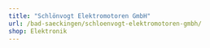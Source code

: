 ```yaml
---
title: "Schlönvogt Elektromotoren GmbH"
url: /bad-saeckingen/schloenvogt-elektromotoren-gmbh/
shop: Elektronik
---
```

